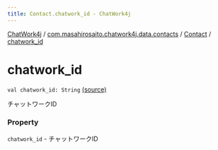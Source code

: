 ```yaml
---
title: Contact.chatwork_id - ChatWork4j
---
```


[ChatWork4j](../../index.md) / [com.masahirosaito.chatwork4j.data.contacts](../index.md) / [Contact](index.md) / [chatwork_id](.)

# chatwork_id

`val chatwork_id: String` [(source)](https://github.com/MasahiroSaito/ChatWork4j/tree/master/src/main/kotlin/com/masahirosaito/chatwork4j/data/contacts/Contact.kt#L19)

チャットワークID

### Property

`chatwork_id` - チャットワークID